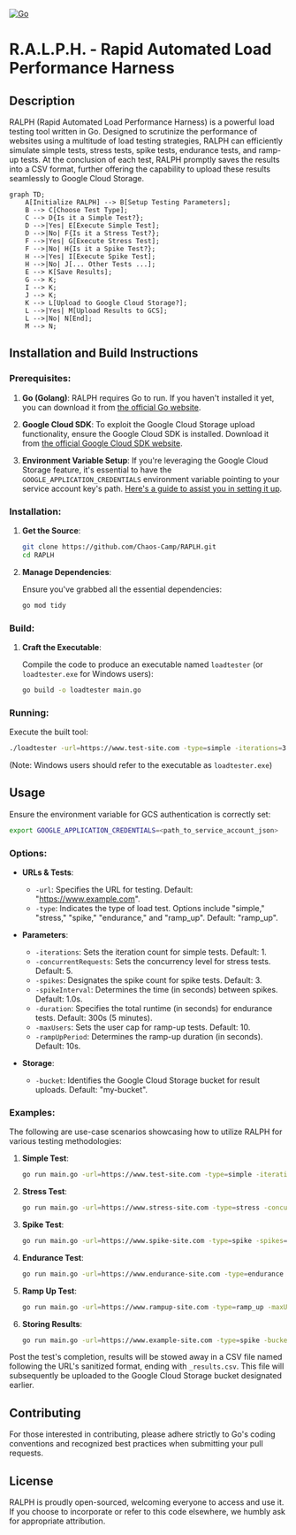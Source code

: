 [![Go](https://github.com/Chaos-Camp/RAPLH/actions/workflows/go.yml/badge.svg)](https://github.com/Chaos-Camp/RAPLH/actions/workflows/go.yml)
# R.A.L.P.H. - Rapid Automated Load Performance Harness

## Description
RALPH (Rapid Automated Load Performance Harness) is a powerful load testing tool written in Go. Designed to scrutinize the performance of websites using a multitude of load testing strategies, RALPH can efficiently simulate simple tests, stress tests, spike tests, endurance tests, and ramp-up tests. At the conclusion of each test, RALPH promptly saves the results into a CSV format, further offering the capability to upload these results seamlessly to Google Cloud Storage.

```mermaid
graph TD;
    A[Initialize RALPH] --> B[Setup Testing Parameters];
    B --> C[Choose Test Type];
    C --> D{Is it a Simple Test?};
    D -->|Yes| E[Execute Simple Test];
    D -->|No| F{Is it a Stress Test?};
    F -->|Yes| G[Execute Stress Test];
    F -->|No| H{Is it a Spike Test?};
    H -->|Yes| I[Execute Spike Test];
    H -->|No| J[... Other Tests ...];
    E --> K[Save Results];
    G --> K;
    I --> K;
    J --> K;
    K --> L[Upload to Google Cloud Storage?];
    L -->|Yes| M[Upload Results to GCS];
    L -->|No| N[End];
    M --> N;

```
## Installation and Build Instructions

### Prerequisites:

1. **Go (Golang)**: RALPH requires Go to run. If you haven't installed it yet, you can download it from [the official Go website](https://golang.org/dl/).

2. **Google Cloud SDK**: To exploit the Google Cloud Storage upload functionality, ensure the Google Cloud SDK is installed. Download it from [the official Google Cloud SDK website](https://cloud.google.com/sdk/docs/install).

3. **Environment Variable Setup**: If you're leveraging the Google Cloud Storage feature, it's essential to have the `GOOGLE_APPLICATION_CREDENTIALS` environment variable pointing to your service account key's path. [Here's a guide to assist you in setting it up](https://cloud.google.com/docs/authentication/getting-started).

### Installation:

1. **Get the Source**:

   ```bash
   git clone https://github.com/Chaos-Camp/RAPLH.git
   cd RAPLH
   ```

2. **Manage Dependencies**:

   Ensure you've grabbed all the essential dependencies:

   ```bash
   go mod tidy
   ```

### Build:

1. **Craft the Executable**:

   Compile the code to produce an executable named `loadtester` (or `loadtester.exe` for Windows users):

   ```bash
   go build -o loadtester main.go
   ```

### Running:

Execute the built tool:

```bash
./loadtester -url=https://www.test-site.com -type=simple -iterations=3
```

(Note: Windows users should refer to the executable as `loadtester.exe`)

## Usage

Ensure the environment variable for GCS authentication is correctly set:

```bash
export GOOGLE_APPLICATION_CREDENTIALS=<path_to_service_account_json>
```

### Options:

- **URLs & Tests**:
    - `-url`: Specifies the URL for testing. Default: "https://www.example.com".
    - `-type`: Indicates the type of load test. Options include "simple," "stress," "spike," "endurance," and "ramp_up". Default: "ramp_up".

- **Parameters**:
    - `-iterations`: Sets the iteration count for simple tests. Default: 1.
    - `-concurrentRequests`: Sets the concurrency level for stress tests. Default: 5.
    - `-spikes`: Designates the spike count for spike tests. Default: 3.
    - `-spikeInterval`: Determines the time (in seconds) between spikes. Default: 1.0s.
    - `-duration`: Specifies the total runtime (in seconds) for endurance tests. Default: 300s (5 minutes).
    - `-maxUsers`: Sets the user cap for ramp-up tests. Default: 10.
    - `-rampUpPeriod`: Determines the ramp-up duration (in seconds). Default: 10s.

- **Storage**:
    - `-bucket`: Identifies the Google Cloud Storage bucket for result uploads. Default: "my-bucket".

### Examples:

The following are use-case scenarios showcasing how to utilize RALPH for various testing methodologies:

1. **Simple Test**:
   ```bash
   go run main.go -url=https://www.test-site.com -type=simple -iterations=3
   ```

2. **Stress Test**:
   ```bash
   go run main.go -url=https://www.stress-site.com -type=stress -concurrentRequests=10
   ```

3. **Spike Test**:
   ```bash
   go run main.go -url=https://www.spike-site.com -type=spike -spikes=5 -spikeInterval=2
   ```

4. **Endurance Test**:
   ```bash
   go run main.go -url=https://www.endurance-site.com -type=endurance -duration=600
   ```

5. **Ramp Up Test**:
   ```bash
   go run main.go -url=https://www.rampup-site.com -type=ramp_up -maxUsers=15 -rampUpPeriod=15
   ```

6. **Storing Results**:
   ```bash
   go run main.go -url=https://www.example-site.com -type=spike -bucket=my-special-bucket
   ```

Post the test's completion, results will be stowed away in a CSV file named following the URL's sanitized format, ending with `_results.csv`. This file will subsequently be uploaded to the Google Cloud Storage bucket designated earlier.

## Contributing

For those interested in contributing, please adhere strictly to Go's coding conventions and recognized best practices when submitting your pull requests.

## License

RALPH is proudly open-sourced, welcoming everyone to access and use it. If you choose to incorporate or refer to this code elsewhere, we humbly ask for appropriate attribution.

